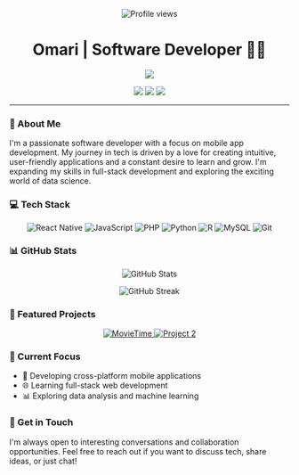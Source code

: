 <p align="center">
  <img src="https://komarev.com/ghpvc/?username=Kojo-Jr&color=blueviolet&style=flat-square&label=Profile+Views" alt="Profile views" />
</p>

<h1 align="center">Omari <!--Eben -->| Software Developer 👨‍💻</h1>

<p align="center">
  <img src="https://readme-typing-svg.herokuapp.com?lines=Mobile+App+Developer;Full-Stack+Enthusiast;Data+Science+Explorer&center=true&width=380&height=45">
</p>

<p align="center">
  <a href="mailto:omarieben7@gmail.com"><img src="https://img.shields.io/badge/Email-D14836?style=for-the-badge&logo=gmail&logoColor=white"/></a>
  <a href="https://www.linkedin.com/in/eben-omari-072923167/"><img src="https://img.shields.io/badge/LinkedIn-0077B5?style=for-the-badge&logo=linkedin&logoColor=white"/></a>
  <a href="https://twitter.com/tweetsfromslick"><img src="https://img.shields.io/badge/Twitter-1DA1F2?style=for-the-badge&logo=twitter&logoColor=white"/></a>
</p>

---

### 🚀 About Me

I'm a passionate software developer with a focus on mobile app development. My journey in tech is driven by a love for creating intuitive, user-friendly applications and a constant desire to learn and grow. I'm expanding my skills in full-stack development and exploring the exciting world of data science.

### 💻 Tech Stack

<p align="center">
  <img src="https://img.shields.io/badge/React_Native-20232A?style=for-the-badge&logo=react&logoColor=61DAFB" alt="React Native"/>
  <img src="https://img.shields.io/badge/JavaScript-F7DF1E?style=for-the-badge&logo=javascript&logoColor=black" alt="JavaScript"/>
  <img src="https://img.shields.io/badge/PHP-777BB4?style=for-the-badge&logo=php&logoColor=white" alt="PHP"/>
  <img src="https://img.shields.io/badge/Python-3776AB?style=for-the-badge&logo=python&logoColor=white" alt="Python"/>
  <img src="https://img.shields.io/badge/R-276DC3?style=for-the-badge&logo=r&logoColor=white" alt="R"/>
  <img src="https://img.shields.io/badge/MySQL-4479A1?style=for-the-badge&logo=mysql&logoColor=white" alt="MySQL"/>
  <img src="https://img.shields.io/badge/Git-F05032?style=for-the-badge&logo=git&logoColor=white" alt="Git"/>
</p>

### 📊 GitHub Stats

<p align="center">
  <img src="https://github-readme-stats.vercel.app/api?username=Kojo-Jr&show_icons=true&theme=radical" alt="GitHub Stats" />
</p>

<p align="center">
  <img src="https://github-readme-streak-stats.herokuapp.com/?user=Kojo-Jr&theme=radical" alt="GitHub Streak" />
</p>

### 🌟 Featured Projects

<p align="center">
  <a href="https://github.com/Kojo-Jr/project1">
    <img src="https://github-readme-stats.vercel.app/api/pin/?username=Kojo-Jr&repo=MovieTime&theme=radical" alt="MovieTime" />
  </a>
  <a href="https://github.com/Kojo-Jr/project2">
    <img src="https://github-readme-stats.vercel.app/api/pin/?username=Kojo-Jr&repo=Data-Analysis-and-Model-Prediction-on-Patient-Data&theme=radical" alt="Project 2" />
  </a>
</p>

### 🌱 Current Focus

- 📱 Developing cross-platform mobile applications
- 🌐 Learning full-stack web development
- 📊 Exploring data analysis and machine learning

### 💬 Get in Touch

I'm always open to interesting conversations and collaboration opportunities. Feel free to reach out if you want to discuss tech, share ideas, or just chat!

